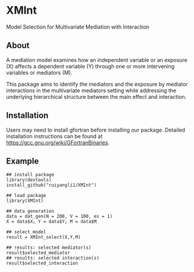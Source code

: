 # XMInt

Model Selection for Multivariate Mediation with Interaction


## About 

A mediation model examines how an independent variable or an exposure (X) affects a dependent variable (Y) through one or more intervening variables or mediators (M). 

This package aims to identify the mediators and the exposure by mediator interactions in the multivariate mediators setting while addressing the underlying hierarchical structure between the main effect and interaction.


## Installation

Users may need to install gfortran before installing our package. Detailed installation instructions can be found at <https://gcc.gnu.org/wiki/GFortranBinaries>. 


## Example

```
## install package
library(devtools)
install_github("ruiyangli1/XMInt")

## load package
library(XMInt)

## data generation
data = dat_gen(N = 200, V = 100, es = 1)
X = data$X; Y = data$Y; M = data$M

## select model
result = XMInt_select(X,Y,M)

## results: selected mediator(s)
result$selected_mediator
## results: selected interaction(s)
result$selected_interaction 
```
